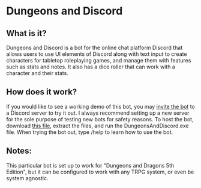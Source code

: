 # Dungeons and Discord

## What is it?

Dungeons and Discord is a bot for the online chat platform Discord that allows users to use UI elements of Discord along with text input to create characters for tabletop roleplaying games, and manage them with features such as stats and notes. It also has a dice roller that can work with a character and their stats.

## How does it work?

If you would like to see a working demo of this bot, you may [invite the bot](https://discordapp.com/oauth2/authorize?client_id=402305155959226380&scope=bot&permissions=1) to a Discord server to try it out. I always recommend setting up a new server for the sole purpose of testing new bots for safety reasons. To host the bot, download [this file](https://drive.google.com/file/d/1O5zTwCSP4bkPgCB8DVtMhgfCVnLAbkve/view?usp=sharing), extract the files, and run the DungeonsAndDiscord.exe file. When trying the bot out, type /help to learn how to use the bot.

## Notes:

This particular bot is set up to work for "Dungeons and Dragons 5th Edition", but it can be configured to work with any TRPG system, or even be system agnostic.